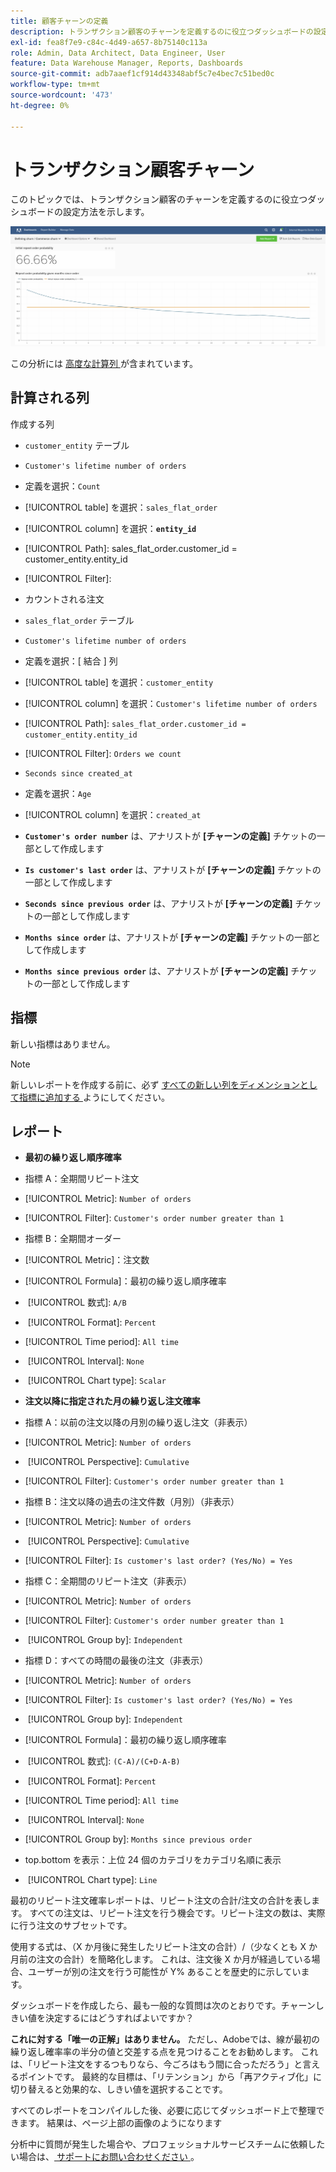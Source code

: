 ```yaml
---
title: 顧客チャーンの定義
description: トランザクション顧客のチャーンを定義するのに役立つダッシュボードの設定方法を説明します。
exl-id: fea8f7e9-c84c-4d49-a657-8b75140c113a
role: Admin, Data Architect, Data Engineer, User
feature: Data Warehouse Manager, Reports, Dashboards
source-git-commit: adb7aaef1cf914d43348abf5c7e4bec7c51bed0c
workflow-type: tm+mt
source-wordcount: '473'
ht-degree: 0%

---
```


# トランザクション顧客チャーン

このトピックでは、トランザクション顧客のチャーンを定義するのに役立つダッシュボードの設定方法を示します。

![](../../assets/churn-deashboard.png)

この分析には [ 高度な計算列 ](../data-warehouse-mgr/adv-calc-columns.md) が含まれています。

## 計算される列

作成する列

* `customer_entity` テーブル
* `Customer's lifetime number of orders`
* 定義を選択：`Count`
* [!UICONTROL table] を選択：`sales_flat_order`
* [!UICONTROL column] を選択：**`entity_id`**
* [!UICONTROL Path]: sales_flat_order.customer_id = customer_entity.entity_id
* [!UICONTROL Filter]:
* カウントされる注文

* `sales_flat_order` テーブル
* `Customer's lifetime number of orders`
* 定義を選択：[ 結合 ] 列
* [!UICONTROL table] を選択：`customer_entity`
* [!UICONTROL column] を選択：`Customer's lifetime number of orders`
* [!UICONTROL Path]: `sales_flat_order.customer_id = customer_entity.entity_id`
* [!UICONTROL Filter]: `Orders we count`

* `Seconds since created_at`
* 定義を選択：`Age`
* [!UICONTROL column] を選択：`created_at`

* **`Customer's order number`** は、アナリストが **[チャーンの定義]** チケットの一部として作成します
* **`Is customer's last order`** は、アナリストが **[チャーンの定義]** チケットの一部として作成します
* **`Seconds since previous order`** は、アナリストが **[チャーンの定義]** チケットの一部として作成します
* **`Months since order`** は、アナリストが **[チャーンの定義]** チケットの一部として作成します
* **`Months since previous order`** は、アナリストが **[チャーンの定義]** チケットの一部として作成します

## 指標

新しい指標はありません。

>[!NOTE]
>
>新しいレポートを作成する前に、必ず [ すべての新しい列をディメンションとして指標に追加する ](../data-warehouse-mgr/manage-data-dimensions-metrics.md) ようにしてください。

## レポート

* **最初の繰り返し順序確率**
* 指標 A：全期間リピート注文
* [!UICONTROL Metric]: `Number of orders`
* [!UICONTROL Filter]: `Customer's order number greater than 1`

* 指標 B：全期間オーダー
* [!UICONTROL Metric]：注文数

* [!UICONTROL Formula]：最初の繰り返し順序確率
* &#x200B;
  [!UICONTROL 数式]: `A/B`
* &#x200B;
  [!UICONTROL Format]: `Percent`

* [!UICONTROL Time period]: `All time`
* &#x200B;
  [!UICONTROL Interval]: `None`
* &#x200B;
  [!UICONTROL Chart type]: `Scalar`

* **注文以降に指定された月の繰り返し注文確率**
* 指標 A：以前の注文以降の月別の繰り返し注文（非表示）
* [!UICONTROL Metric]: `Number of orders`
* &#x200B;
  [!UICONTROL Perspective]: `Cumulative`
* [!UICONTROL Filter]: `Customer's order number greater than 1`

* 指標 B：注文以降の過去の注文件数（月別）（非表示）
* [!UICONTROL Metric]: `Number of orders`
* &#x200B;
  [!UICONTROL Perspective]: `Cumulative`
* [!UICONTROL Filter]: `Is customer's last order? (Yes/No) = Yes`

* 指標 C：全期間のリピート注文（非表示）
* [!UICONTROL Metric]: `Number of orders`
* [!UICONTROL Filter]: `Customer's order number greater than 1`

* &#x200B;
  [!UICONTROL Group by]: `Independent`

* 指標 D：すべての時間の最後の注文（非表示）
* [!UICONTROL Metric]: `Number of orders`
* [!UICONTROL Filter]: `Is customer's last order? (Yes/No) = Yes`

* &#x200B;
  [!UICONTROL Group by]: `Independent`

* [!UICONTROL Formula]：最初の繰り返し順序確率
* &#x200B;
  [!UICONTROL 数式]: `(C-A)/(C+D-A-B)`
* &#x200B;
  [!UICONTROL Format]: `Percent`

* [!UICONTROL Time period]: `All time`
* &#x200B;
  [!UICONTROL Interval]: `None`
* [!UICONTROL Group by]: `Months since previous order`
* top.bottom を表示：上位 24 個のカテゴリをカテゴリ名順に表示

* &#x200B;
  [!UICONTROL Chart type]: `Line`

最初のリピート注文確率レポートは、リピート注文の合計/注文の合計を表します。 すべての注文は、リピート注文を行う機会です。リピート注文の数は、実際に行う注文のサブセットです。

使用する式は、（X か月後に発生したリピート注文の合計）/（少なくとも X か月前の注文の合計）を簡略化します。 これは、注文後 X か月が経過している場合、ユーザーが別の注文を行う可能性が Y% あることを歴史的に示しています。

ダッシュボードを作成したら、最も一般的な質問は次のとおりです。チャーンしきい値を決定するにはどうすればよいですか？

**これに対する「唯一の正解」はありません。** ただし、Adobeでは、線が最初の繰り返し確率率の半分の値と交差する点を見つけることをお勧めします。 これは、「リピート注文をするつもりなら、今ごろはもう間に合っただろう」と言えるポイントです。 最終的な目標は、「リテンション」から「再アクティブ化」に切り替えると効果的な、しきい値を選択することです。

すべてのレポートをコンパイルした後、必要に応じてダッシュボード上で整理できます。 結果は、ページ上部の画像のようになります

分析中に質問が発生した場合や、プロフェッショナルサービスチームに依頼したい場合は、[ サポートにお問い合わせください ](https://experienceleague.adobe.com/docs/commerce-knowledge-base/kb/troubleshooting/miscellaneous/mbi-service-policies.html?lang=ja)。
